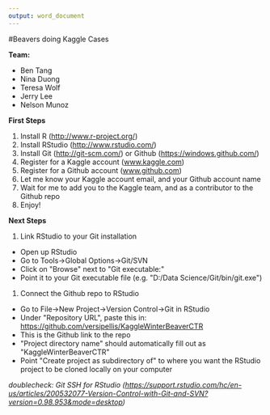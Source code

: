 ```yaml
---
output: word_document
---
```

#Beavers doing Kaggle Cases

**Team:**
- Ben Tang
- Nina Duong
- Teresa Wolf
- Jerry Lee
- Nelson Munoz

**First Steps**  
1. Install R (http://www.r-project.org/)  
2. Install RStudio (http://www.rstudio.com/)  
3. Install Git (http://git-scm.com/) or Github (https://windows.github.com/)  
4. Register for a Kaggle account (www.kaggle.com)  
5. Register for a Github account (www.github.com)  
6. Let me know your Kaggle account email, and your Github account name  
7. Wait for me to add you to the Kaggle team, and as a contributor to the Github repo  
8. Enjoy!  

**Next Steps**  
1. Link RStudio to your Git installation  
  * Open up RStudio  
  * Go to Tools->Global Options->Git/SVN  
  * Click on "Browse" next to "Git executable:"  
  * Point it to your Git executable file (e.g. "D:/Data Science/Git/bin/git.exe")  
1. Connect the Github repo to RStudio  
  * Go to File->New Project->Version Control->Git in RStudio  
  * Under "Repository URL", paste this in: https://github.com/versipellis/KaggleWinterBeaverCTR  
  * This is the Github link to the repo  
  * "Project directory name" should automatically fill out as "KaggleWinterBeaverCTR"  
  * Point "Create project as subdirectory of" to where you want the RStudio project to be cloned locally on your computer  
  
*doublecheck: Git SSH for RStudio (https://support.rstudio.com/hc/en-us/articles/200532077-Version-Control-with-Git-and-SVN?version=0.98.953&mode=desktop)*  